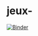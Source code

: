 # jeux-
[![Binder](https://mybinder.org/badge_logo.svg)](https://mybinder.org/v2/gh/cherifaakkari/jeux-/main?filepath=jeux%20rock%20paper.ipynb)
